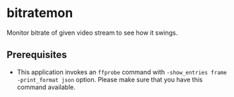 # bitratemon
Monitor bitrate of given video stream to see how it swings.

## Prerequisites
- This application invokes an `ffprobe` command with `-show_entries frame -print_format json` option. Please make sure that you have this command available.
